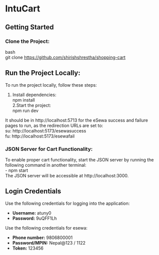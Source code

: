# IntuCart  
## Getting Started  

### Clone the Project:  

bash  
git clone https://github.com/shirishshrestha/shopping-cart  


## Run the Project Locally:  
To run the project locally, follow these steps:  

1. Install dependencies:  
   npm install  
2.Start the project:  
   npm run dev  

It should be in http://localhost:5713 for the eSewa success and failure pages to run, as the redirection URLs are set to:  
  su: http://localhost:5173/esewasuccess  
  fu: http://localhost:5173/esewafail

### JSON Server for Cart Functionality:  
  To enable proper cart functionality, start the JSON server by running the following command in another terminal:  
    - npm start  
   The JSON server will be accessible at http://localhost:3000.  
  
## Login Credentials  
  
Use the following credentials for logging into the application:  
  
- **Username:** atuny0
- **Password:** 9uQFF1Lh


Use the following credentials for esewa:  

- **Phone number:**  9806800001
- **Password/MPIN:** Nepal@123 / 1122  
- **Token:** 123456  
